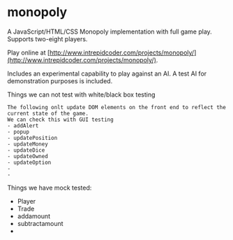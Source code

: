 # monopoly

A JavaScript/HTML/CSS Monopoly implementation with full game play. Supports two-eight players.

Play online at [http://www.intrepidcoder.com/projects/monopoly/](http://www.intrepidcoder.com/projects/monopoly/).

Includes an experimental capability to play against an AI. A test AI for demonstration purposes is included.

Things we can not test with white/black box testing

    The following onlt update DOM elements on the front end to reflect the current state of the game.
    We can check this with GUI testing
    - addAlert
    - popup
    - updatePosition
    - updateMoney
    - updateDice
    - updateOwned
    - updateOption
    -
    -

Things we have mock tested:

- Player
- Trade
- addamount
- subtractamount
-
